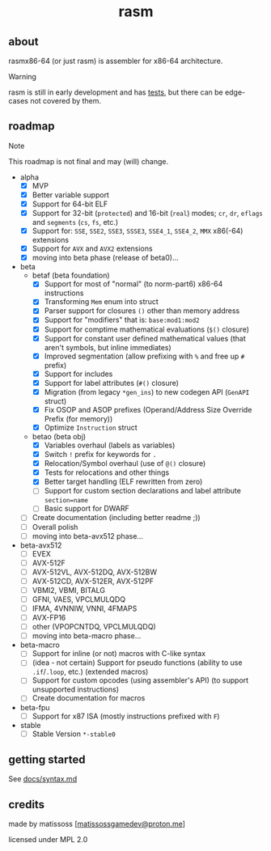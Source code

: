 <div align=center>
    <h1>rasm</h1>
</div>

## about

rasmx86-64 (or just rasm) is assembler for x86-64 architecture.

> [!WARNING]
> rasm is still in early development and has [tests](tests), but there can be edge-cases not covered by them.

## roadmap

> [!NOTE]
> This roadmap is not final and may (will) change.

- alpha
    - [x] MVP
    - [x] Better variable support
    - [x] Support for 64-bit ELF
    - [x] Support for 32-bit (`protected`) and 16-bit (`real`) modes; `cr`, `dr`, `eflags` and `segments` (`cs`, `fs`, etc.)
    - [x] Support for: `SSE`, `SSE2`, `SSE3`, `SSSE3`, `SSE4_1`, `SSE4_2`, `MMX` x86(-64) extensions
    - [x] Support for `AVX` and `AVX2` extensions
    - [x] moving into beta phase (release of beta0)...
- beta
    - betaf (beta foundation)
        - [x] Support for most of "normal" (to norm-part6) x86-64 instructions
        - [x] Transforming `Mem` enum into struct
        - [x] Parser support for closures `()` other than memory address
        - [x] Support for "modifiers" that is: `base:mod1:mod2`
        - [x] Support for comptime mathematical evaluations (`$()` closure)
        - [x] Support for constant user defined mathematical values (that aren't symbols, but inline immediates)
        - [x] Improved segmentation (allow prefixing with `%` and free up `#` prefix)
        - [x] Support for includes 
        - [x] Support for label attributes (`#()` closure)
        - [x] Migration (from legacy `*gen_ins`) to new codegen API (`GenAPI` struct)
        - [x] Fix OSOP and ASOP prefixes (Operand/Address Size Override Prefix (for memory))
        - [x] Optimize `Instruction` struct
    - betao (beta obj)
        - [x] Variables overhaul (labels as variables)
        - [x] Switch `!` prefix for keywords for `.`
        - [x] Relocation/Symbol overhaul (use of `@()` closure)
        - [x] Tests for relocations and other things
        - [x] Better target handling (ELF rewritten from zero)
        - [ ] Support for custom section declarations and label attribute `section=name`
        - [ ] Basic support for DWARF
    - [ ] Create documentation (including better readme ;))
    - [ ] Overall polish
    - [ ] moving into beta-avx512 phase...
- beta-avx512
    - [ ] EVEX
    - [ ] AVX-512F
    - [ ] AVX-512VL, AVX-512DQ, AVX-512BW
    - [ ] AVX-512CD, AVX-512ER, AVX-512PF
    - [ ] VBMI2, VBMI, BITALG
    - [ ] GFNI, VAES, VPCLMULQDQ
    - [ ] IFMA, 4VNNIW, VNNI, 4FMAPS
    - [ ] AVX-FP16
    - [ ] other (VPOPCNTDQ, VPCLMULQDQ)
    - [ ] moving into beta-macro phase...
- beta-macro
    - [ ] Support for inline (or not) macros with C-like syntax
    - [ ] (idea - not certain) Support for pseudo functions (ability to use `.if`/`.loop`, etc.) (extended macros)
    - [ ] Support for custom opcodes (using assembler's API) (to support unsupported instructions)
    - [ ] Create documentation for macros
- beta-fpu
    - [ ] Support for x87 ISA (mostly instructions prefixed with `F`)
- stable
    - [ ] Stable Version `*-stable0`

## getting started

See [docs/syntax.md](docs/syntax.md)

## credits

made by matissoss [matissossgamedev@proton.me]

licensed under MPL 2.0
